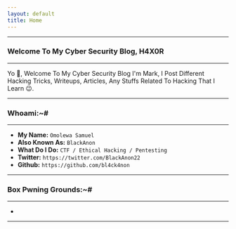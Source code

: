 ```yaml
---
layout: default
title: Home
---
```


* * *
### Welcome To My Cyber Security Blog, H4X0R
* * *

Yo 👋, Welcome To My Cyber Security Blog I'm Mark, I Post Different Hacking Tricks, Writeups, Articles, Any Stuffs Related To Hacking That I Learn 😉.

* * *
### Whoami:~#
* * *

- **My Name:**    `Omolewa Samuel`
- **Also Known As:** `BlackAnon`
- **What Do I Do:**  `CTF / Ethical Hacking / Pentesting`
- **Twitter:** `https://twitter.com/BlackAnon22`
- **Github:** `https://github.com/bl4ck4non`

* * *
### **Box Pwning Grounds:~#**
* * *

-

* * *
